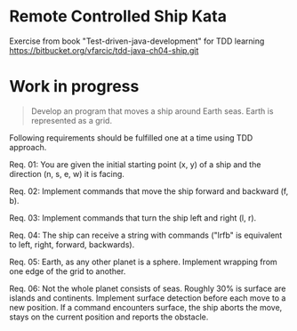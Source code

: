 Remote Controlled Ship Kata
===========================
Exercise from book "Test-driven-java-development" for TDD learning
https://bitbucket.org/vfarcic/tdd-java-ch04-ship.git

# Work in progress

> Develop an program that moves a ship around Earth seas. Earth is represented as a grid.

Following requirements should be fulfilled one at a time using TDD approach.

Req. 01: You are given the initial starting point (x, y) of a ship and the direction (n, s, e, w) it is facing.

Req. 02: Implement commands that move the ship forward and backward (f, b).

Req. 03: Implement commands that turn the ship left and right (l, r).

Req. 04: The ship can receive a string with commands ("lrfb" is equivalent to left, right, forward, backwards).

Req. 05: Earth, as any other planet is a sphere. Implement wrapping from one edge of the grid to another.

Req. 06: Not the whole planet consists of seas. Roughly 30% is surface are islands and continents. Implement surface detection before each move to a new position. If a command encounters surface, the ship aborts the move, stays on the current position and reports the obstacle.
